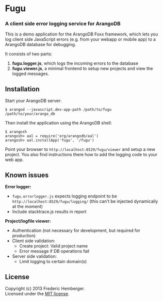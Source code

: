 # Fugu

### A client side error logging service for ArangoDB

This is a demo application for the ArangoDB Foxx framework, which lets you log client side JavaScript errors (e.g. from your webapp or mobile app) to a ArangoDB database for debugging.

It consists of two parts:
1) **fugu.logger.js**, which logs the incoming errors to the database
2) **fugu.viewer.js**, a minimal frontend to setup new projects and view the logged messages.


## Installation
Start your ArangoDB server:

    $ arangod --javascript.dev-app-path /path/to/fugu /path/to/your/arango_db

Then install the application using the ArangoDB shell:

    $ arangosh
    arangosh> aal = require('org/arangodb/aal')
    arangosh> aal.installApp('fugu', '/fugu')

Point your browser to `http://localhost:8529/fugu/viewer` and setup a new project. You also find instructions there how to add the logging code to your web app.


## Known issues

**Error logger:**  
- `fugu.errorlogger.js` expects logging endpoint to be `http://localhost:8529/fugu/logging/` (this can't be injected dynamically at the moment)
- Include stacktrace.js results in report

**Project/logfile viewer:**  
- Authentication (not necessary for development, but required for production)
- Client side validation:
  - Create project: Valid project name
  - Error message if DB operations fail
- Server side validation:
  - Limit logging to certain domain(s)


## License
Copyright (c) 2013 Frederic Hemberger.  
Licensed under the [MIT license](LICENSE-MIT).